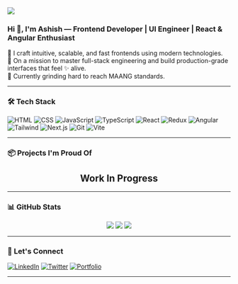 <img src="https://capsule-render.vercel.app/api?type=waving&color=gradient&height=200&section=header&text=Ashish%20Kumar%20Mohan&fontSize=35&fontAlign=50&animation=fadeIn" />

### Hi 👋, I'm Ashish — Frontend Developer | UI Engineer | React & Angular Enthusiast

🔨 I craft intuitive, scalable, and fast frontends using modern technologies.  
🎯 On a mission to master full-stack engineering and build production-grade interfaces that feel ✨ alive.  
🚀 Currently grinding hard to reach MAANG standards.

---

### 🛠 Tech Stack  
![HTML](https://img.shields.io/badge/-HTML5-E34F26?style=flat&logo=html5&logoColor=white)
![CSS](https://img.shields.io/badge/-CSS3-1572B6?style=flat&logo=css3)
![JavaScript](https://img.shields.io/badge/-JavaScript-F7DF1E?style=flat&logo=javascript&logoColor=black)
![TypeScript](https://img.shields.io/badge/-TypeScript-3178C6?style=flat&logo=typescript&logoColor=white)
![React](https://img.shields.io/badge/-React-61DAFB?style=flat&logo=react&logoColor=black)
![Redux](https://img.shields.io/badge/-Redux-764ABC?style=flat&logo=redux&logoColor=white)
![Angular](https://img.shields.io/badge/-Angular-DD0031?style=flat&logo=angular&logoColor=white)
![Tailwind](https://img.shields.io/badge/-Tailwind-06B6D4?style=flat&logo=tailwindcss)
![Next.js](https://img.shields.io/badge/-Next.js-000?style=flat&logo=nextdotjs)
![Git](https://img.shields.io/badge/-Git-F05032?style=flat&logo=git)
![Vite](https://img.shields.io/badge/-Vite-646CFF?style=flat&logo=vite&logoColor=white)

---

### 📦 Projects I'm Proud Of

<h2 align="center"> Work In Progress </h2> 

---

### 📊 GitHub Stats

<p align="center">
  <img src="https://github-readme-stats.vercel.app/api?username=AshishKumarMohan&show_icons=true&theme=radical" />
  <img src="https://github-readme-streak-stats.herokuapp.com?user=AshishKumarMohan&theme=radical" />
  <img src="https://github-readme-stats.vercel.app/api/top-langs/?username=AshishKumarMohan&layout=compact&theme=radical" />
</p>

---

### 🔗 Let's Connect

[![LinkedIn](https://img.shields.io/badge/-LinkedIn-blue?style=flat&logo=linkedin)](https://linkedin.com/in/yourusername)
[![Twitter](https://img.shields.io/badge/-Twitter-1DA1F2?style=flat&logo=twitter&logoColor=white)](https://twitter.com/yourusername)
[![Portfolio](https://img.shields.io/badge/-Portfolio-000?style=flat&logo=vercel&logoColor=white)](https://your-portfolio-link.com)

---

